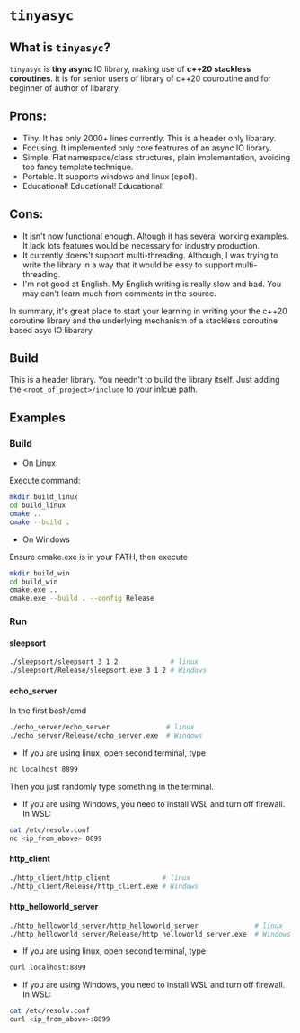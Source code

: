 
# `tinyasyc`

## What is `tinyasyc`?

`tinyasyc` is **tiny** **async** IO library, making use of **c++20 stackless coroutines**. It is for senior users of library of c++20 couroutine and for beginner of author of libarary. 

## Prons:

* Tiny. It has only 2000+ lines currently. This is a header only libarary.
* Focusing. It implemented only core featrures of an async IO library.
* Simple. Flat namespace/class structures, plain implementation, avoiding too fancy template technique.
* Portable. It supports windows and linux (epoll). 
* Educational! Educational! Educational!
 
## Cons:
* It isn't now functional enough. Altough it has several working examples. It lack lots features would be necessary for industry production.
* It currently doens't support multi-threading. Although, I was trying to write the library in a way that it would be easy to support multi-threading.
* I'm not good at English. My English writing is really slow and bad. You may can't learn much from comments in the source.

In summary, it's great place to start your learning in writing your the c++20 coroutine library and the underlying mechanism of a stackless coroutine based asyc IO libarary.

## Build

This is a header library. You needn't to build the library itself. Just adding the `<root_of_project>/include` to your inlcue path.

## Examples

### Build
* On Linux

Execute command:
```bash
mkdir build_linux
cd build_linux
cmake ..
cmake --build .
```
* On Windows

Ensure cmake.exe is in your PATH, then execute
```bash
mkdir build_win
cd build_win
cmake.exe ..
cmake.exe --build . --config Release
```

### Run
#### sleepsort
```bash
./sleepsort/sleepsort 3 1 2             # linux
./sleepsort/Release/sleepsort.exe 3 1 2 # Windows
```

#### echo_server
In the first bash/cmd
```bash
./echo_server/echo_server              # linux
./echo_server/Release/echo_server.exe  # Windows
```

* If you are using linux, open second terminal, type
```bash
nc localhost 8899
```
Then you just randomly type something in the terminal.
* If you are using Windows, you need to install WSL and turn off firewall. In WSL:
```bash
cat /etc/resolv.conf
nc <ip_from_above> 8899
```

#### http_client
```bash
./http_client/http_client             # linux
./http_client/Release/http_client.exe # Windows
```

#### http_helloworld_server
```bash
./http_helloworld_server/http_helloworld_server              # linux
./http_helloworld_server/Release/http_helloworld_server.exe  # Windows
```

* If you are using linux, open second terminal, type
```bash
curl localhost:8899
```
* If you are using Windows, you need to install WSL and turn off firewall. In WSL:
```bash
cat /etc/resolv.conf
curl <ip_from_above>:8899
```
